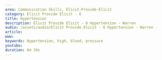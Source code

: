 ```yaml
---
area: Communication Skills, Elicit-Provide-Elicit
category: Elicit Provide Elicit - 6
title: Hypertension
description: Elicit Provide Elicit - 6 Hypertension - Warren
audio: /assets/audio/Elicit Provide Elicit - 6 Hypertension - Warren - MQ.mp3
article: 
www: 
keywords: Hypertension, high, blood, pressure
youtube: 
duration: 6m 19s
--- 
```

